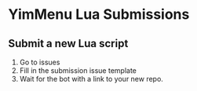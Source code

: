 # YimMenu Lua Submissions

## Submit a new Lua script

1. Go to issues
2. Fill in the submission issue template
3. Wait for the bot with a link to your new repo.